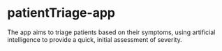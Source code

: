 # patientTriage-app
The app aims to triage patients based on their symptoms, using artificial intelligence to provide a quick, initial assessment of severity.

